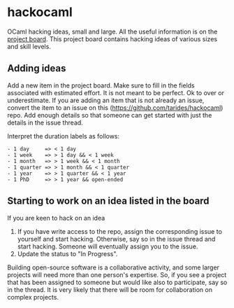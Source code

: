 # hackocaml

OCaml hacking ideas, small and large. All the useful information is on the [project board](https://github.com/orgs/tarides/projects/32/views/1). This project board contains hacking ideas of various sizes and skill levels.  

## Adding ideas

Add a new item in the project board. Make sure to fill in the fields associated with estimated effort. It is not meant to be perfect. Ok to over or underestimate. If you are adding an item that is not already an issue, convert the item to an issue on this (https://github.com/tarides/hackocaml) repo. Add enough details so that someone can get started with just the details in the issue thread.

Interpret the duration labels as follows:

```
- 1 day     => < 1 day
- 1 week    => > 1 day && < 1 week
- 1 month   => > 1 week && < 1 month
- 1 quarter => > 1 month && < 1 quarter
- 1 year    => > 1 quarter && < 1 year
- 1 PhD     => > 1 year && open-ended
```

## Starting to work on an idea listed in the board

If you are keen to hack on an idea

1. If you have write access to the repo, assign the corresponding issue to yourself and start hacking. Otherwise, say so in the issue thread and start hacking. Someone will eventually assign you to the issue.
2. Update the status to "In Progress".

Building open-source software is a collaborative activity, and some larger projects will need more than one person's expertise. So, if you see a project that has been assigned to someone but would like also to participate, say so in the thread. It is very likely that there will be room for collaboration on complex projects.
